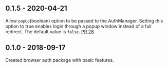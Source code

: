 ## 0.1.5 - 2020-04-21
Allow `popUp`(boolean) option to be passed to the AuthManager. Setting this option to true enables login through a popup window instead of a full redirect. The default value is `false`.
[PR 28](https://github.com/Azure/ms-rest-browserauth/pull/28)

## 0.1.0 - 2018-09-17
Created browser auth package with basic features.
